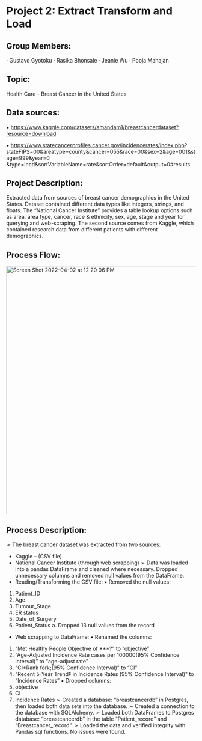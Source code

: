 
# Project 2: Extract Transform and Load

## Group Members:

·	Gustavo Gyotoku
·	Rasika Bhonsale
·	Jeanie Wu
·	Pooja Mahajan

## Topic:

Health Care - Breast Cancer in the United States

## Data sources:

• https://www.kaggle.com/datasets/amandam1/breastcancerdataset?resource=download

• https://www.statecancerprofiles.cancer.gov/incidencerates/index.php?
stateFIPS=00&areatype=county&cancer=055&race=00&sex=2&age=001&stage=999&year=0
&type=incd&sortVariableName=rate&sortOrder=default&output=0#results

## Project Description:

Extracted data from sources of breast cancer demographics in the United States. 
Dataset contained different data types like integers, strings, and floats. 
The “National Cancer Institute” provides a table lookup options such as area, area type, cancer, race & ethnicity, sex, age, stage and year for querying and web-scraping. 
The second source comes from Kaggle, which contained research data from different patients with different demographics.

## Process Flow:

<img width="661" alt="Screen Shot 2022-04-02 at 12 20 06 PM" src="https://user-images.githubusercontent.com/95399587/161398049-02711f18-b053-47d4-9fb8-bd43aa174145.png">


 
## Process Description:
➢	The breast cancer dataset was extracted from two sources:
-	Kaggle – (CSV file) 
-	National Cancer Institute (through web scrapping)
➢	Data was loaded into a pandas DataFrame and cleaned where necessary. Dropped unnecessary columns and removed null values from the DataFrame.
-	Reading/Transforming the CSV file:
▪	Removed the null values: 
1.	Patient_ID
2.	Age 
3.	Tumour_Stage
4.	ER status
5.	Date_of_Surgery
6.	Patient_Status
a.	Dropped 13 null values from the record
-	Web scrapping to DataFrame:
▪	Renamed the columns:
1.	“Met Healthy People Objective of ***?” to “objective”
2.	“Age-Adjusted Incidence Rate cases per 100000(95% Confidence Interval)” to  “age-adjust rate”
3.	“CI*Rank fork;(95% Confidence Interval)" to “CI”
4.	“Recent 5-Year Trend‡ in Incidence Rates (95% Confidence Interval)" to  “Incidence Rates”
▪	Dropped columns: 
1.	objective
2.	CI
3.	Incidence Rates
➢	Created a database: “breastcancerdb” in Postgres, then loaded both data sets into the database.
➢	Created a connection to the database with SQLAlchemy.
➢	Loaded both DataFrames to Postgres database: “breastcancerdb” in the table “Patient_record” and “Breastcancer_record”.
➢	Loaded the data and verified integrity with Pandas sql functions. No issues were found.







